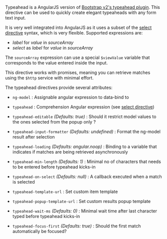 Typeahead is a AngularJS version of [Bootstrap v2's typeahead plugin](http://getbootstrap.com/2.3.2/javascript.html#typeahead).
This directive can be used to quickly create elegant typeaheads with any form text input.

It is very well integrated into AngularJS as it uses a subset of the
[select directive](http://docs.angularjs.org/api/ng.directive:select) syntax, which is very flexible. Supported expressions are:

* _label_ for _value_ in _sourceArray_
* _select_ as _label_ for _value_ in _sourceArray_

The `sourceArray` expression can use a special `$viewValue` variable that corresponds to the value entered inside the input.

This directive works with promises, meaning you can retrieve matches using the `$http` service with minimal effort.

The typeahead directives provide several attributes:

* `ng-model` <i class="glyphicon glyphicon-eye-open"></i>
   :
   Assignable angular expression to data-bind to

* `typeahead` <i class="glyphicon glyphicon-eye-open"></i>
   :
   Comprehension Angular expression (see [select directive](http://docs.angularjs.org/api/ng.directive:select))

* `typeahead-editable` <i class="glyphicon glyphicon-eye-open"></i>
   _(Defaults: true)_ :
   Should it restrict model values to the ones selected from the popup only ?

* `typeahead-input-formatter` <i class="glyphicon glyphicon-eye-open"></i>
   _(Defaults: undefined)_ :
   Format the ng-model result after selection

* `typeahead-loading` <i class="glyphicon glyphicon-eye-open"></i>
   _(Defaults: angular.noop)_ :
   Binding to a variable that indicates if matches are being retrieved asynchronously

* `typeahead-min-length` <i class="glyphicon glyphicon-eye-open"></i>
   _(Defaults: 1)_ :
   Minimal no of characters that needs to be entered before typeahead kicks-in

* `typeahead-on-select` <i class="glyphicon glyphicon-eye-open"></i>
   _(Defaults: null)_ :
   A callback executed when a match is selected

* `typeahead-template-url` <i class="glyphicon glyphicon-eye-open"></i>
   :
   Set custom item template

* `typeahead-popup-template-url` <i class="glyphicon glyphicon-eye-open"></i>
   :
   Set custom results popup template 

* `typeahead-wait-ms` <i class="glyphicon glyphicon-eye-open"></i>
   _(Defaults: 0)_ :
   Minimal wait time after last character typed before typeahead kicks-in

* `typeahead-focus-first` <i class="glyphicon glyphicon-eye-open"></i>
   _(Defaults: true)_ :
   Should the first match automatically be focused?
